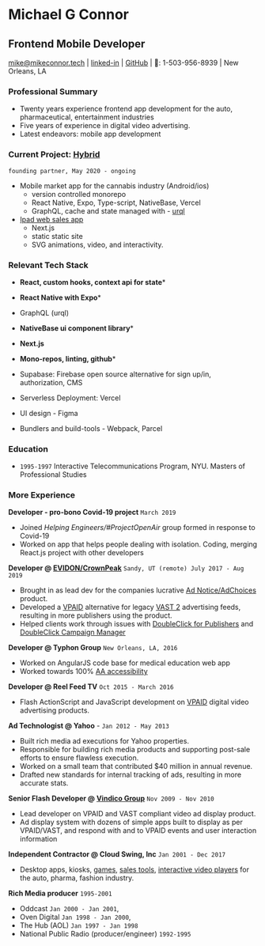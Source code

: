 # Michael G Connor

## Frontend Mobile Developer

[mike@mikeconnor.tech][mailto] | [linked-in][linkedinurl] | [GitHub][github-link] | 📱: 1-503-956-8939 |  New Orleans, LA

### Professional Summary

- Twenty years experience frontend app development for the auto, pharmaceutical,
entertainment industries
- Five years of experience in digital video advertising.
- Latest endeavors: mobile app development

### Current Project: **[Hybrid][hybrid]**

`founding partner, May 2020 - ongoing`

- Mobile market app for the cannabis industry (Android/ios)
  - version controlled monorepo
  - React Native, Expo, Type-script, NativeBase, Vercel
  - GraphQL, cache and state managed with - [urql][urql]
- [Ipad web sales app][solosecapp]
  - Next.js
  - static static site
  - SVG animations, video, and interactivity.

### Relevant Tech Stack

- **React, custom hooks, context api for state***

- **React Native with Expo***

- GraphQL (urql)

- **NativeBase ui component library***

- **Next.js**

- **Mono-repos, linting, github***

- Supabase: Firebase open source alternative for sign up/in, authorization, CMS

- Serverless Deployment: Vercel

- UI design - Figma

- Bundlers and build-tools - Webpack, Parcel

### Education

- `1995-1997` Interactive Telecommunications Program, NYU. Masters of Professional Studies

### More Experience

**Developer - pro-bono Covid-19 project** `March 2019`

- Joined _Helping Engineers/#ProjectOpenAir_ group formed in response to Covid-19
- Worked on app that helps people dealing with isolation. Coding, merging React.js project with other developers

**Developer @ [EVIDON/CrownPeak][cp]** `Sandy, UT (remote) July 2017 - Aug 2019`

- Brought in as lead dev for the companies lucrative [Ad Notice/AdChoices][adchoices] product.
- Developed a [VPAID][vpaid] alternative for legacy [VAST 2][vast2] advertising feeds, resulting in more publishers using the product.
- Helped clients work through issues with [DoubleClick for Publishers][dfp] and [DoubleClick Campaign Manager][dcm]

**Developer @ Typhon Group** `New Orleans, LA, 2016`

- Worked on AngularJS code base for medical education web app
- Worked towards 100% [AA accessibility][aria]

**Developer @ Reel Feed TV** `Oct 2015 - March 2016`

- Flash ActionScript and JavaScript development on [VPAID][vpaid] digital video advertising products.

**Ad Technologist @ Yahoo** - `Jan 2012 - May 2013`

- Built rich media ad executions for Yahoo properties.
- Responsible for building rich media products and supporting post-sale efforts to ensure flawless execution.
- Worked on a small team that contributed $40 million in annual revenue.
- Drafted new standards for internal tracking of ads, resulting in more accurate stats.

**Senior Flash Developer @ [Vindico Group][vindico]** `Nov 2009 - Nov 2010`

- Lead developer on VPAID and VAST compliant video ad display product.
- Ad display system with dozens of simple apps built to display as per VPAID/VAST, and respond with and to VPAID events and user interaction information

**Independent Contractor @ Cloud Swing, Inc** `Jan 2001 - Dec 2017`

- Desktop apps, kiosks, [games][elauder-demo], [sales tools][hyundai-demo], [interactive video players][pharma-demo] for the auto, pharma, fashion industry.

**Rich Media producer**  `1995-2001`

- Oddcast `Jan 2000 - Jan 2001`,
- Oven Digital `Jan 1998 - Jan 2000`,
- The Hub (AOL) `Jan 1997 - Jan 1998`
- National Public Radio (producer/engineer) `1992-1995`

[project-archive]: http://portfolio.rocketnumber9.org/
[dfp]: https://www.google.com/intl/en/doubleclick/publishers/welcome/
[dcm]: https://www.doubleclickbygoogle.com/solutions/digital-marketing/campaign-manager/
[linkedinurl]: https://www.linkedin.com/in/michaelgconnor
[hyundai-demo]: http://rocketnumber9.org/developer/touchscreen-kiosk-hyunda/ "Hyundai sales tool"
[hyundai-demo-photos]: https://www.flickr.com/photos/rocketnumber9/sets/72157610613514303/show/

<!-- [kia]: http://rocketnumber9.org/client/optima/optima.html "Auto App" -->

[peas]: http://i.imgur.com/44Q9cMXs.jpg

<!-- client -->

[thup-games]: http://thup.com/
[vindico]: https://vindico.com/
[vpaid]: https://www.iab.com/guidelines/digital-video-player-ad-interface-definition-vpaid-2-0/
[yahoo-ctv]: https://smarttv.yahoo.com/

<!-- [zitgame]: http://i.imgur.com/vRHv0Igt.jpg "Face Book Game" -->

[pharmaapptumblr]: http://68.media.tumblr.com/tumblr_lnnyjzj10N1qh4spho1_1280.jpg
[pharma-demo]: http://rocketnumber9.org/developer/as3-interactive-video/ "Pharmaceutical App"
[rocket9dev]: http://rocketnumber9.org/developer/

<!-- flash -->

[flasharchive1]: https://www.flickr.com/photos/rocketnumber9/albums/72157617091593886
[elauder-demo]: http://rocketnumber9.org/sample/esteelauder/ "Estée Lauder"
[eyeblaster-stetchybanner]: http://rocketnumber9.org/client/eyeblaster/stretchableBanner/
[eyeblaster-skyscraper]: http://rocketnumber9.org/client/eyeblaster/stetchableSkyscraper/
[eyeblaster-videomixer]: http://rocketnumber9.org/client/eyeblaster/videomixer/

<!-- [digvideo]: http://rocketnumber9.org/client/dig.htm -->

[contact]: http://rocketnumber9.org/contact/
[github-link]: https://github.com/mconnor
[genesis]: http://www.studiopress.com/faqs/
[gssp]: https://greensock.com/gsap
[brew]: http://brew.sh/
[ng-material]: https://material.angularjs.org

<!-- [tikun]: http://www.tikun.stateu.org/ -->
<!-- [doucette]: http://chiefdoucette.com/ -->

[githubpic]: ./images/GitHub-Mark-32px.png "Git Hub"
[es6logo]: ./images/es6.svg "ES6"
[vuelogo]: ./images/vue-small.png "Vue.js"
[reactlogo]: ./images/react2.png "React.js"
[uibootstrap]: https://angular-ui.github.io/bootstrap/
[webpack]: http://webpack.github.io/
[babel]: http://babeljs.io/
[vue]: https://vuejs.org/
[pgpkey]: https://twitter.com/cloud_swing/status/842115087632605186
[aurelia]: http://aurelia.io/
[riot]: http://riotjs.com/
[vue-wattage-demo]: https://mconnor.github.io/vue-wattage-calculator/ "Vue wattage calculator"
[aria]: https://developer.mozilla.org/en-US/docs/Web/Accessibility/ARIA
[brew]: https://brew.sh/
[d3]: https://d3js.org/
[codepen]: https://codepen.io/cloudswing
[adchoices]: https://crownpeak.com/products/consent-solutions/ad-notice
[svg-bm-demo]: http://rocketnumber9.org/codesamples/grunticon/ "svg animation"
[jquery-gallery-demo]: https://mconnor.github.io/responsive-gallery/ "responsive photo gallery"
[canvas-balls]: http://rocketnumber9.org/test/animation01/box2dCanvas/game.html "bouncing balls"

<!-- [fizzbuzz-demo]: http://rocketnumber9.org/test/jschallenges/fizzBuzz/fizzbuzz.html "greensock animation" -->

[imasdk]: https://developers.google.com/interactive-media-ads/docs/sdks/html5/ "Google IMA SDK for HTML5 V3"
[imaforum]: https://groups.google.com/forum/#!forum/ima-sdk "Google Interactive Media Ads SDK Technical Forum"

[hooks]: https://reactjs.org/docs/hooks-intro.html
[spring]: https://www.react-spring.io
[mailto]: mailto:mike@mikeconnor.tech?subject=regarding-your-resume
[vast2]: https://www.iab.com/guidelines/digital-video-ad-serving-template-vast-2-0/

[solosecapp]: https://solosec-nextjs-4e0m8yoa6.vercel.app/iframe

[nb]: https://nativebase.io
[hybrid]: https://www.linkedin.com/company/hybrid-app/about/

[hooks-demo]: https://hooks-wine-store.mconnor.now.sh/
[redux-demo]: https://github.com/mconnor/redux-test
[motion]: https://www.framer.com/motion/
[iqva]: https://apps.apple.com/us/app/iqvia-sales-view/id1177923185
[lupin]: https://www.lupin.com/

[cp]: https://www.crownpeak.com

[urql]: https://formidable.com/open-source/urql/
